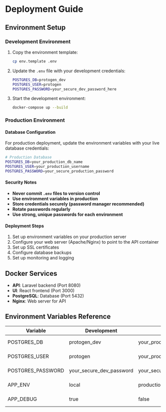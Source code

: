 # Deployment Guide

## Environment Setup

### Development Environment
1. Copy the environment template:
   ```bash
   cp env.template .env
   ```

2. Update the `.env` file with your development credentials:
   ```bash
   POSTGRES_DB=protogen_dev
   POSTGRES_USER=protogen
   POSTGRES_PASSWORD=your_secure_dev_password_here
   ```

3. Start the development environment:
   ```bash
   docker-compose up --build
   ```

### Production Environment

#### Database Configuration
For production deployment, update the environment variables with your live database credentials:

```bash
# Production Database
POSTGRES_DB=your_production_db_name
POSTGRES_USER=your_production_username
POSTGRES_PASSWORD=your_secure_production_password
```

#### Security Notes
- **Never commit `.env` files to version control**
- **Use environment variables in production**
- **Store credentials securely (password manager recommended)**
- **Rotate passwords regularly**
- **Use strong, unique passwords for each environment**

#### Deployment Steps
1. Set up environment variables on your production server
2. Configure your web server (Apache/Nginx) to point to the API container
3. Set up SSL certificates
4. Configure database backups
5. Set up monitoring and logging

## Docker Services

- **API**: Laravel backend (Port 8080)
- **UI**: React frontend (Port 3000)
- **PostgreSQL**: Database (Port 5432)
- **Nginx**: Web server for API

## Environment Variables Reference

| Variable | Development | Production | Description |
|----------|-------------|------------|-------------|
| POSTGRES_DB | protogen_dev | your_production_db_name | Database name |
| POSTGRES_USER | protogen | your_production_username | Database username |
| POSTGRES_PASSWORD | your_secure_dev_password | your_secure_production_password | Database password |
| APP_ENV | local | production | Application environment |
| APP_DEBUG | true | false | Debug mode | 